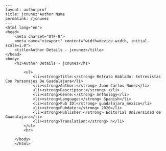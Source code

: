 
    ---
    layout: authorprof
    title: jcnunez'Author Name 
    permalink: /jcnunez
    ---
    <html lang="en">
    <head>
        <meta charset="UTF-8">
        <meta name="viewport" content="width=device-width, initial-scale=1.0">
        <title>Author Details - jcnunez</title>
    </head>
    <body>
        <h1>Author Details - jcnunez</h1>
        
            <ul>
                <li><strong>Title:</strong> Retrato Hablado: Entrevistas Con Personajes De Guadalajara</li>
                <li><strong>Author:</strong> Juan Carlos Nunez</li>
                <li><strong>Descriptor:</strong> </li>
                <li><strong>Genre:</strong> Anthology</li>
                <li><strong>Language:</strong> Spanish</li>
                <li><strong>Pub ID:</strong> guadalajara_mexico</li>
                <li><strong>Pubdate:</strong> 2020</li>
                <li><strong>Publisher:</strong> Editorial Universidad de Guadalajara</li>
                <li><strong>Translation:</strong> n</li>
            </ul>
            <hr>
            
        </body>
        </html>
        